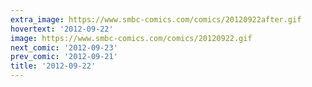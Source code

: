 ```yaml
---
extra_image: https://www.smbc-comics.com/comics/20120922after.gif
hovertext: '2012-09-22'
image: https://www.smbc-comics.com/comics/20120922.gif
next_comic: '2012-09-23'
prev_comic: '2012-09-21'
title: '2012-09-22'
---
```


